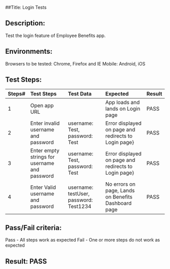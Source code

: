 ##Title: Login Tests
## Description: 
Test the login feature of Employee Benefits app.
## Environments:
Browsers to be tested: Chrome, Firefox and IE
Mobile: Android, iOS
## Test Steps:
| Steps#|Test Steps|Test Data|Expected|Result|
|----------|:-------------|:------|:---|:---|
| 1 |Open app URL ||App loads and lands on Login page|PASS|
| 2 |Enter invalid username and password|username: Test, password: Test|Error displayed on page and redirects to Login page} |PASS|
| 3 |Enter empty strings for username and password|username: Test, password: Test|Error displayed on page and redirects to Login page} |PASS|
| 4 |Enter Valid username and password|username: testUser, password: Test1234|No errors on page, Lands on Benefits Dashboard page|PASS|
## Pass/Fail criteria:
Pass - All steps work as expected
Fail - One or more steps do not work as expected
## Result: PASS

